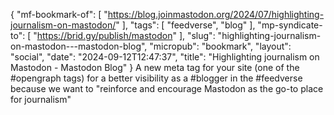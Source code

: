 {
    "mf-bookmark-of": [
        "https://blog.joinmastodon.org/2024/07/highlighting-journalism-on-mastodon/"
    ],
    "tags": [
        "feedverse",
        "blog"
    ],
    "mp-syndicate-to": [
        "https://brid.gy/publish/mastodon"
    ],
    "slug": "highlighting-journalism-on-mastodon---mastodon-blog",
    "micropub": "bookmark",
    "layout": "social",
    "date": "2024-09-12T12:47:37",
    "title": "Highlighting journalism on Mastodon - Mastodon Blog"
}
A new meta tag for your site (one of the #opengraph tags) for a better visibility as a #blogger in the #feedverse because we want to "reinforce and encourage Mastodon as the go-to place for journalism"